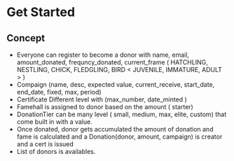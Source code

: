 # Get Started

## Concept

- Everyone can register to become a donor with name, email, amount_donated, frequncy_donated, current_frame ( HATCHLING, NESTLING, CHICK, FLEDGLING, BIRD < JUVENILE, IMMATURE, ADULT > )
- Compaign (name, desc, expected value, current_receive, start_date, end_date, fixed, max, period)
- Certificate Different level with (max_number, date_minted )
- Famehall is assigned to donor based on the amount ( starter)
- DonationTier can be many level ( small, medium, max, elite, custom) that come built in with a value.
- Once donated, donor gets accumulated the amount of donation and fame is calculated and a Donation(donor, amount, campaign) is creator and a cert is issued
- List of donors is availables.
